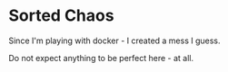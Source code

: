 # Sorted Chaos

Since I'm playing with docker - I created a mess I guess.

Do not expect anything to be perfect here - at all.
